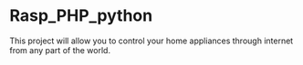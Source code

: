 # Rasp_PHP_python
This project will allow you to control your home appliances through internet from any part of  the world.
